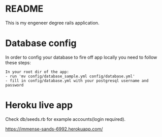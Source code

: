 # README

This is my engeneer degree rails application.

# Database config

In order to config your database to fire off app locally you need to follow these steps:

    In your root dir of the app:
    - run 'mv config/database_sample.yml config/database.yml'
    - fill in config/database.yml with your postgresql username and password

# Heroku live app

Check db/seeds.rb for example accounts(login required).

  https://immense-sands-6992.herokuapp.com/
